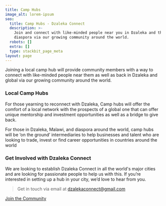 ```yaml
---
title: Camp Hubs
image_alt: lorem-ipsum
seo:
  title: Camp Hubs - Dzaleka Connect
  description: >-
    Join and connect with like-minded people near you in Dzaleka and the
    diaspora via our growing community around the world.
  robots: []
  extra: []
  type: stackbit_page_meta
layout: page
---
```

Joining a local camp hub will provide community members with a way to connect with like-minded people near them as well as back in Dzaleka and global via our growing community around the world.[ ](https://my.dzalekaconnect.com/)

### Local Camp Hubs

For those yearning to reconnect with Dzaleka, Camp hubs will offer the comfort of a local network with the prospects of a global one that can offer unique mentorship and investment opportunities as well as a bridge to give back.

For those in Dzaleka, Malawi, and diaspora around the world, camp hubs will be ‘on the ground’ intermediaries to help businesses and talent who are looking to trade, invest or find career opportunities in countries around the world

### Get Involved with Dzaleka Connect

We are looking to establish Dzaleka Connect in all the world's major cities and are looking for passionate people to help us with this. If you’re interested in setting up a hub in your city, we’d love to hear from you.

> Get in touch via email at <dzalekaconnect@gmail.com>

[Join the Community
](https://my.dzalekaconnect.com/)

